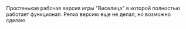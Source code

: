 Простенькая рабочая версия игры "Виселица" в которой полностью работает функционал.
Релиз версию еще не делал, но возможно сделаю
